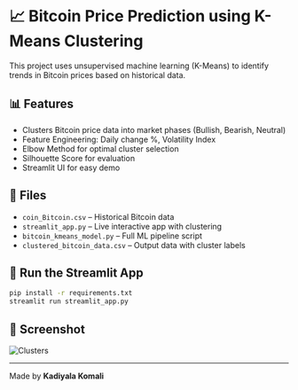 # 📈 Bitcoin Price Prediction using K-Means Clustering

This project uses unsupervised machine learning (K-Means) to identify trends in Bitcoin prices based on historical data.

## 📊 Features
- Clusters Bitcoin price data into market phases (Bullish, Bearish, Neutral)
- Feature Engineering: Daily change %, Volatility Index
- Elbow Method for optimal cluster selection
- Silhouette Score for evaluation
- Streamlit UI for easy demo

## 📁 Files
- `coin_Bitcoin.csv` – Historical Bitcoin data
- `streamlit_app.py` – Live interactive app with clustering
- `bitcoin_kmeans_model.py` – Full ML pipeline script
- `clustered_bitcoin_data.csv` – Output data with cluster labels

## 🚀 Run the Streamlit App

```bash
pip install -r requirements.txt
streamlit run streamlit_app.py
```

## 📌 Screenshot

![Clusters](screenshot.png)

---

Made by **Kadiyala Komali**
